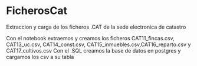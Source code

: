 # FicherosCat
Extraccion y carga de los ficheros .CAT de la sede electronica de catastro

Con el notebook extraemos y creamos los ficheros CAT11_fincas.csv, CAT13_uc.csv, CAT14_const.csv, CAT15_inmuebles.csv,CAT16_reparto.csv y CAT17_cultivos.csv
Con el .SQL creamos la base de datos en postgres y cargamos los csv a su tabla
